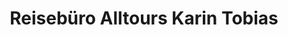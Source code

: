 ---
title: "Reisebüro Alltours Karin Tobias"
url: /esens/reisebuero-alltours-karin-tobias/
shop: Reisebüro
---